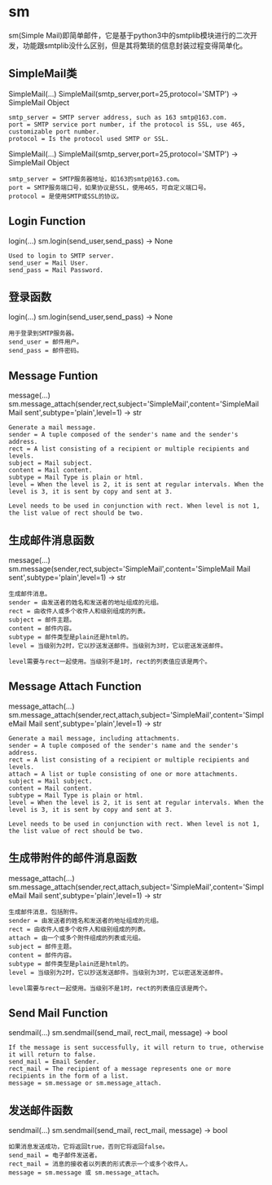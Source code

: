 # sm
sm(Simple Mail)即简单邮件，它是基于python3中的smtplib模块进行的二次开发，功能跟smtplib没什么区别，但是其将繁琐的信息封装过程变得简单化。

## SimpleMail类 ##
SimpleMail(...)
    SimpleMail(smtp_server,port=25,protocol='SMTP') -> SimpleMail Object

    smtp_server = SMTP server address, such as 163 smtp@163.com.
    port = SMTP service port number, if the protocol is SSL, use 465, customizable port number.
    protocol = Is the protocol used SMTP or SSL.

SimpleMail(...)
    SimpleMail(smtp_server,port=25,protocol='SMTP') -> SimpleMail Object

    smtp_server = SMTP服务器地址，如163的smtp@163.com。
    port = SMTP服务端口号，如果协议是SSL，使用465，可自定义端口号。
    protocol = 是使用SMTP或SSL的协议。

## Login Function ##
login(...)
    sm.login(send_user,send_pass) -> None

    Used to login to SMTP server.
    send_user = Mail User.
    send_pass = Mail Password.

## 登录函数 ##
login(...)
    sm.login(send_user,send_pass) -> None

    用于登录到SMTP服务器。
    send_user = 邮件用户。
    send_pass = 邮件密码。

## Message Funtion ##
message(...)
    sm.message_attach(sender,rect,subject='SimpleMail',content='SimpleMail Mail sent',subtype='plain',level=1) -> str

    Generate a mail message.
    sender = A tuple composed of the sender's name and the sender's address.
    rect = A list consisting of a recipient or multiple recipients and levels.
    subject = Mail subject.
    content = Mail content.
    subtype = Mail Type is plain or html.
    level = When the level is 2, it is sent at regular intervals. When the level is 3, it is sent by copy and sent at 3.

    Level needs to be used in conjunction with rect. When level is not 1, the list value of rect should be two.

## 生成邮件消息函数 ##
message(...)
    sm.message(sender,rect,subject='SimpleMail',content='SimpleMail Mail sent',subtype='plain',level=1) -> str

    生成邮件消息。
    sender = 由发送者的姓名和发送者的地址组成的元组。
    rect = 由收件人或多个收件人和级别组成的列表。
    subject = 邮件主题。
    content = 邮件内容。
    subtype = 邮件类型是plain还是html的。
    level = 当级别为2时，它以抄送发送邮件。当级别为3时，它以密送发送邮件。

    level需要与rect一起使用。当级别不是1时，rect的列表值应该是两个。

## Message Attach Function ##
message_attach(...)
    sm.message_attach(sender,rect,attach,subject='SimpleMail',content='SimpleMail Mail sent',subtype='plain',level=1) -> str

    Generate a mail message, including attachments.
    sender = A tuple composed of the sender's name and the sender's address.
    rect = A list consisting of a recipient or multiple recipients and levels.
    attach = A list or tuple consisting of one or more attachments.
    subject = Mail subject.
    content = Mail content.
    subtype = Mail Type is plain or html.
    level = When the level is 2, it is sent at regular intervals. When the level is 3, it is sent by copy and sent at 3.

    Level needs to be used in conjunction with rect. When level is not 1, the list value of rect should be two.

## 生成带附件的邮件消息函数 ##
message_attach(...)
    sm.message_attach(sender,rect,attach,subject='SimpleMail',content='SimpleMail Mail sent',subtype='plain',level=1) -> str

    生成邮件消息，包括附件。
    sender = 由发送者的姓名和发送者的地址组成的元组。
    rect = 由收件人或多个收件人和级别组成的列表。
    attach = 由一个或多个附件组成的列表或元组。
    subject = 邮件主题。
    content = 邮件内容。
    subtype = 邮件类型是plain还是html的。
    level = 当级别为2时，它以抄送发送邮件。当级别为3时，它以密送发送邮件。

    level需要与rect一起使用。当级别不是1时，rect的列表值应该是两个。

## Send Mail Function ##
sendmail(...)
    sm.sendmail(send_mail, rect_mail, message) -> bool

    If the message is sent successfully, it will return to true, otherwise it will return to false.
    send_mail = Email Sender.
    rect_mail = The recipient of a message represents one or more recipients in the form of a list.
    message = sm.message or sm.message_attach.

## 发送邮件函数 ##
sendmail(...)
    sm.sendmail(send_mail, rect_mail, message) -> bool

    如果消息发送成功，它将返回true，否则它将返回false。
    send_mail = 电子邮件发送者。
    rect_mail = 消息的接收者以列表的形式表示一个或多个收件人。
    message = sm.message 或 sm.message_attach。
